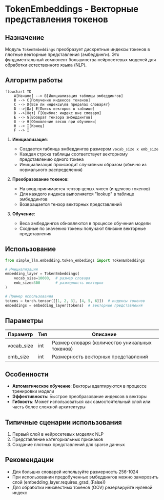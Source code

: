 # TokenEmbeddings - Векторные представления токенов

## Назначение
Модуль `TokenEmbeddings` преобразует дискретные индексы токенов в плотные векторные представления (эмбеддинги). Это фундаментальный компонент большинства нейросетевых моделей для обработки естественного языка (NLP).

## Алгоритм работы

```mermaid
flowchart TD
    A[Начало] --> B[Инициализация таблицы эмбеддингов]
    B --> C[Получение индексов токенов]
    C --> D{Все ли индексы\nв пределах словаря?}
    D -->|Да| E[Поиск векторов в таблице]
    D -->|Нет| F[Ошибка: индекс вне словаря]
    E --> G[Возврат тензора эмбеддингов]
    G --> H[Обновление весов при обучении]
    H --> I[Конец]
    F --> I
```

1. **Инициализация**:
   - Создается таблица эмбеддингов размером `vocab_size x emb_size`
   - Каждая строка таблицы соответствует векторному представлению одного токена
   - Инициализация происходит случайным образом (обычно из нормального распределения)

2. **Преобразование токенов**:
   - На вход принимается тензор целых чисел (индексов токенов)
   - Для каждого индекса выполняется "lookup" в таблице эмбеддингов
   - Возвращается тензор векторных представлений

3. **Обучение**:
   - Веса эмбеддингов обновляются в процессе обучения модели
   - Сходные по значению токены получают близкие векторные представления

## Использование
```python
from simple_llm.embedding.token_embedings import TokenEmbeddings

# Инициализация
embedding_layer = TokenEmbeddings(
    vocab_size=10000,  # размер словаря
    emb_size=300       # размерность векторов
)

# Пример использования
tokens = torch.tensor([[1, 2, 3], [4, 5, 6]])  # индексы токенов
embeddings = embedding_layer(tokens)  # векторные представления
```

## Параметры
| Параметр   | Тип | Описание |
|------------|-----|----------|
| vocab_size | int | Размер словаря (количество уникальных токенов) |
| emb_size   | int | Размерность векторных представлений |

## Особенности
- **Автоматическое обучение**: Векторы адаптируются в процессе тренировки модели
- **Эффективность**: Быстрое преобразование индексов в векторы
- **Гибкость**: Может использоваться как самостоятельный слой или часть более сложной архитектуры

## Типичные сценарии использования
1. Первый слой в нейросетевых моделях NLP
2. Представление категориальных признаков
3. Создание плотных представлений для sparse данных

## Рекомендации
- Для больших словарей используйте размерность 256-1024
- При использовании предобученных эмбеддингов можно заморозить слой (embedding_layer.requires_grad_(False))
- Для обработки неизвестных токенов (OOV) резервируйте нулевой индекс